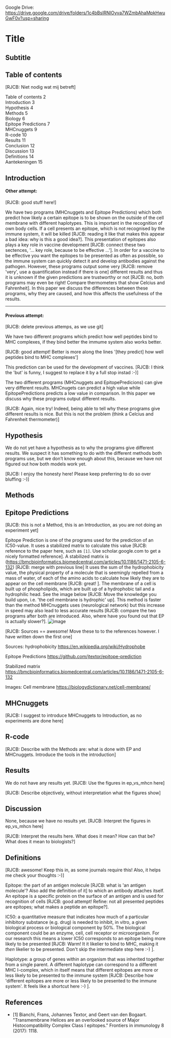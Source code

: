 Google Drive:\
https://drive.google.com/drive/folders/1c4bBsIRNIOyva7WZmbAhaMpkHwuGwF0v?usp=sharing

# Title

## Subtitle

## Table of contents

[RJCB: Niet nodig wat mij betreft]

Table of contents    2\
Introduction    3\
Hypothesis    4\
Methods    5\
Biology    6\
Epitope Predictions    7\
MHCnuggets    9\
R-code    10\
Results    11\
Conclusion    12\
Discussion    13\
Definitions    14\
Aantekeningen    15


## Introduction

#### Other attempt:

[RJCB: good stuff here!]

We have two programs (MHCnuggets and Epitope Predictions) which both predict how likely a certain epitope is to be shown on the outside of the cell membrane with different haplotypes. This is important in the recognition of own body cells. If a cell presents an epitope, which is not recognised by the immune system, it will be killed [RJCB: reading it like that makes this appear a bad idea: why is this a good idea?]. This presentation of epitopes also plays a key role in vaccine development [RJCB: connect these two sectences, '... key role, because to be effective ...']. In order for a vaccine to be effective you want the epitopes to be presented as often as possible, so the immune system can quickly detect it and develop antibodies against the pathogen. However, these programs output some very [RJCB: remove 'very', use a quantification instead if there is one] different results and thus it is unknown if the given predictions are trustworthy or not [RJCB: no, both programs may even be right! Compare thermometers that show Celcius and Fahrenheit]. In this paper we discuss the differences between these programs, why they are caused, and how this affects the usefulness of the results. 

------------------------------------------------------------------------------------------------------------------------
#### Previous attempt:

[RJCB: delete previous attemps, as we use git]

We have two different programs which predict how well peptides bind to MHC complexes, if they bind better the immume system also works better. 

[RJCB: good attempt! Better is more along the lines '[they predict] how well peptides bind to MHC complexes']

This prediction can be used for the development of vaccines. [RJCB: I think the 'but' is funny, I suggest to replace it by a full stop instad :-)]

The two different programs (MHCnuggets and EpitopePredicions) can give very different results. MHCnugets can predict a high value while EpitopePredictions predicts a low value in comparison. In this paper we discuss why these programs output different results.

[RJCB: Again, nice try! Indeed, being able to tell why these programs give different results is nice. But this is not the problem (think a Celcius and Fahrenheit thermometer)]

## Hypothesis
We do not yet have a hypothesis as to why the programs give different results. We suspect it has something to do with the different methods both programs use, but we don’t know enough about this, because we have not figured out how both models work yet.

[RJCB: I enjoy the honesty here! Please keep preferring to do so over bluffing :-)]

## Methods

## Epitope Predictions

[RJCB: this is not a Method, this is an Introduction, as you are not doing an experiment yet]

Epitope Prediction is one of the programs used for the prediction of an IC50-value. It uses a stabilized matrix to calculate this value [RJCB: reference to the paper here, such as `[1]`. Use scholar.google.com to get a nicely formatted reference]. A stabilized matrix is (https://bmcbioinformatics.biomedcentral.com/articles/10.1186/1471-2105-6-132) [RJCB: merge with previous line]
It uses the sum of the hydrophobicity value, the physical property of a molecule that is seemingly repelled from a mass of water, of each of the amino acids to calculate how likely they are to appear on the cell membrane [RJCB: great! ]. The membrane of a cell is built up of phospholipids, which are built up of a hydrophobic tail and a hydrophilic head. See the image below [RJCB: Move the knowledge you build upon, i.e. 'the cell membrane is hydrophic' up].
This method is faster than the method MHCnuggets uses (neurological network) but this increase in speed may also lead to less accurate results [RJCB: compare the two programs after both are introduced. Also, where have you found out that EP is actually slower?].
![image](https://user-images.githubusercontent.com/68740180/113837634-5446ac00-978e-11eb-8dc0-3764e02adbed.png)


[RJCB: Sources == awesome! Move these to to the references however. I 
have written down the first one]

Sources:
hydrophobicity
https://en.wikipedia.org/wiki/Hydrophobe

Epitope Predictions
https://github.com/jtextor/epitope-prediction

Stabilized matrix
https://bmcbioinformatics.biomedcentral.com/articles/10.1186/1471-2105-6-132

Images:
Cell membrane
https://biologydictionary.net/cell-membrane/


## MHCnuggets

[RJCB: I suggest to introduce MHCnuggets to Introduction,
as no experiments are done here]

## R-code

[RJCB: Describe with the Methods are: what is done with EP and MHCnuggets.
Introduce the tools in the introduction]

## Results

We do not have any results yet.
[RJCB: Use the figures in ep_vs_mhcn here]

[RJCB: Describe objectively, without interpretation what the figures show]


## Discussion

None, because we have no results yet.
[RJCB: Interpret the figures in ep_vs_mhcn here]

[RJCB: Interpret the results here. What does it mean? How can that be? What
does it mean to biologists?]


## Definitions

[RJCB: awesome! Keep this in, as some journals require this! Also,
it helps me check your thoughts :-)]

Epitope: the part of an antigen molecule [RJCB: what is 'an antigen molecule'? Also add the definition of it] to which an antibody attaches itself. An epitope is a specific protein on the surface of an antigen and is used for recognition of cells [RJCB: good attempt! Refine: not all presented peptides are epitopes; what makes a peptide
an epitope?].

IC50: a quantitative measure that indicates how much of a particular inhibitory substance (e.g. drug) is needed to inhibit, in vitro, a given biological process or biological component by 50%. The biological component could be an enzyme, cell, cell receptor or microorganism. For our research this means a lower IC50 corresponds to an epitope being more likely to be presented [RJCB: Warm! It it likelier to bind to MHC, making it *then* likelier to be presented. Don't skip the intermediate step here :-) ].

Haplotype: a group of genes within an organism that was inherited together from a single parent. A different haplotype can correspond to a different MHC I-complex, which in itself means that different epitopes are more or less likely to be presented to the immune system [RJCB: Describe how 'different epitopes are more or less likely to be presented to the immune system'. It feels like a shortcut here :-) ].

## References

 * [1] Bianchi, Frans, Johannes Textor, and Geert van den Bogaart. "Transmembrane Helices are an overlooked source of Major Histocompatibility Complex Class I epitopes." Frontiers in immunology 8 (2017): 1118.

